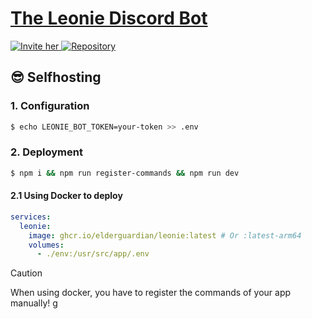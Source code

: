 # [The Leonie Discord Bot](https://github.com/elderguardian/leonie)

<a href="https://discord.com/api/oauth2/authorize?client_id=1143573089880387624&permissions=0&scope=bot" target="_blank">
    <img src="https://img.shields.io/badge/🚀%20Invite%20her-ffffff.svg?style=for-the-badge&labelColor=000000&color=000000" alt="Invite her">
</a>
<a href="https://github.com/elderguardian/leonie" target="_blank">
    <img src="https://img.shields.io/badge/👨‍💻%20Repository-ffffff.svg?style=for-the-badge&labelColor=000000&color=000000" alt="Repository">
</a>

## 😎 Selfhosting
### 1. Configuration
```bash
$ echo LEONIE_BOT_TOKEN=your-token >> .env
```
### 2. Deployment
```bash
$ npm i && npm run register-commands && npm run dev
```

#### 2.1 Using Docker to deploy
```yaml
services:
  leonie:
    image: ghcr.io/elderguardian/leonie:latest # Or :latest-arm64
    volumes:
      - ./env:/usr/src/app/.env
```
> [!CAUTION]
> When using docker, you have to register the commands of your app manually!
g